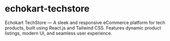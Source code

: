# echokart-techstore
Echokart TechStore — A sleek and responsive eCommerce platform for tech products, built using React.js and Tailwind CSS. Features dynamic product listings, modern UI, and seamless user experience.
